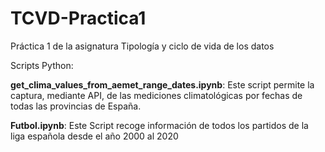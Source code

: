 # TCVD-Practica1
Práctica 1 de la asignatura Tipología y ciclo de vida de los datos

Scripts Python:

**get_clima_values_from_aemet_range_dates.ipynb**: Este script permite la captura, mediante API, de las mediciones climatológicas por fechas de todas las provincias de España.

**Futbol.ipynb**: Este Script recoge información de todos los partidos de la liga española desde el año 2000 al 2020
